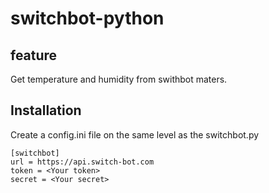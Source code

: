 # switchbot-python
## feature
Get temperature and humidity from swithbot maters.

## Installation
Create a config.ini file on the same level as the switchbot.py  
 ``` 
[switchbot]
url = https://api.switch-bot.com  
token = <Your token>  
secret = <Your secret>  
```